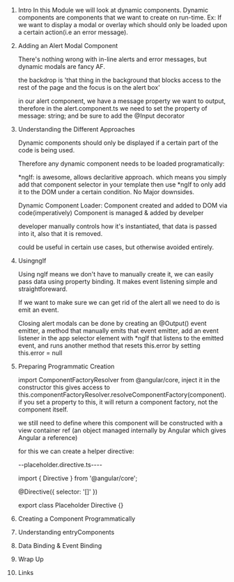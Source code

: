 1. Intro
    In this Module we will look at dynamic components. Dynamic components are components that we want to create on run-time.
    Ex:
    If we want to display a modal or overlay which should only be loaded upon a certain action(i.e an error message).

2. Adding an Alert Modal Component

    There's nothing wrong with in-line alerts and error messages, but dynamic modals are fancy AF.

    the backdrop is 'that thing in the background that blocks access to the rest of the page and the focus is on the alert box'

    in our alert component, we have a message property we want to output, therefore in the alert.component.ts we need to set the property of message: string; and be sure to add the @Input decorator

3. Understanding the Different Approaches

    Dynamic components should only be displayed if a certain part of the code is being used.

    Therefore any dynamic component needs to be loaded programatically:

    *ngIf: is awesome, allows declaritive approach. which means you simply add that component selector in your template then use *ngIf to only add it to the DOM under a certain condition. No Major downsides.

    Dynamic Component Loader: Component created and added to DOM via code(imperatively)
    Component is managed & added by develper
    
    developer manually controls how it's instantiated, that data is passed into it, also that it is removed.

    could be useful in certain use cases, but otherwise avoided entirely.

4. UsingngIf

    Using ngIf means we don't have to manually create it, we can easily pass data using property binding. It makes event listening simple and straightforeward.

    If we want to make sure we can get rid of the alert all we need to do is emit an event.

    Closing alert modals can be done by creating an @Output() event emitter, a method that manually emits that event emitter, add an event listener in the app selector element with *ngIf that listens to the emitted event, and runs another method that resets this.error by setting this.error = null

5. Preparing Programmatic Creation

    import ComponentFactoryResolver from @angular/core, inject it in the constructor
    this gives access to this.componentFactoryResolver.resolveComponentFactory(component).
    if you set a property to this, it will return a component factory, not the component itself.

    we still need to define where this component will be constructed with a view container ref (an object managed internally by Angular which gives Angular a reference) 

    for this we can create a helper directive:
    
    --placeholder.directive.ts----

    import { Directive } from '@angular/core';

    @Directive({
        selector: '[]'
    })

    export class Placeholder Directive {}

    
    

6. Creating a Component Programmatically


7. Understanding entryComponents


8. Data Binding & Event Binding


9.  Wrap Up


10. Links

